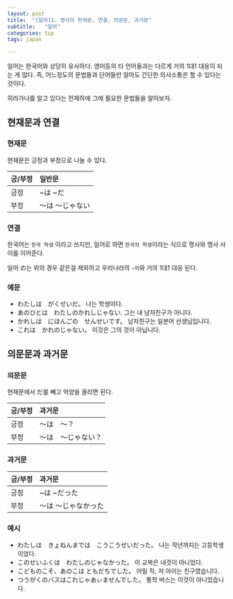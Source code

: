 ```yaml
---
layout: post
title:  "[일어]1. 명사의 현재문, 연결, 의문문, 과거문"
subtitle:   "일어"
categories: tip
tags: japan

---
```


일어는 한국어와 상당히 유사하다. 영어등의 타 언어들과는 다르게 거의 1대1 대응이 되는 게 많다. 즉, 어느정도의 문법들과 단어들만 알아도 간단한 의사소통은 할 수 있다는 것이다.

히라가나를 알고 있다는 전제하에 그에 필요한 문법들을 알아보자.

## 현재문과 연결

### 현재문

현재문은 긍정과 부정으로 나눌 수 있다.

긍/부정 | 일반문
|:---|:---|
긍정 | ~は ~だ 
부정 | 〜は 〜じゃない

### 연결

한국어는 `한국 학생` 이라고 쓰지만, 일어로 하면 `한국의 학생`이라는 식으로 명사와 명사 사이를 이어준다.

일어 の는 위의 경우 같은걸 제외하고 우리나라의 `~의`와 거의 1대1 대응 된다.

### 예문

- わたしは　がくせいだ。    나는 학생이다.
- あのひとは　わたしのかれしじゃない.   그는 내 남자친구가 아니다.
- かれしは　にほんごの　せんせいです。  남자친구는 일본어 선생님입니다.
- これは　かれのじゃない。  이것은 그의 것이 아닙니다.

## 의문문과 과거문

### 의문문

현재문에서 だ를 빼고 억양을 올리면 된다.


긍/부정 | 과거문
|:---|:---|
긍정 | 〜は　〜？ 
부정 | 〜は　〜じゃない？

### 과거문

긍/부정 | 과거문
|:---|:---|
긍정 | ~は ~だった 
부정 | 〜は 〜じゃなかった

### 예시

- わたしは　きょねんまでは　こうこうせいだった。  나는 작년까지는 고등학생이었다.
- このせいふくは　わたしのじゃなかった。    이 교복은 내것이 아니었다.
- こどものこそ、あのこは ともだちでした。    어릴 적, 저 아이는 친구였습니다.
- つうがくのバスはこれじゃあぃませんでした。    통학 버스는 이것이 아니었습니다.

